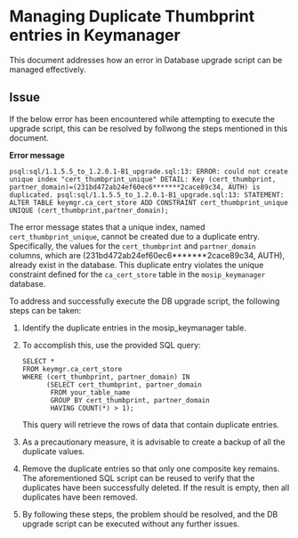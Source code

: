 # Managing Duplicate Thumbprint entries in Keymanager

This document addresses how an error in Database upgrade script can be managed effectively.

## Issue

If the below error has been encountered while attempting to execute the upgrade script, this can be resolved by follwong the steps mentioned in this document.

**Error message**

```
psql:sql/1.1.5.5_to_1.2.0.1-B1_upgrade.sql:13: ERROR: could not create unique index "cert_thumbprint_unique" DETAIL: Key (cert_thumbprint, partner_domain)=(231bd472ab24ef60ec6*******2cace89c34, AUTH) is duplicated. psql:sql/1.1.5.5_to_1.2.0.1-B1_upgrade.sql:13: STATEMENT: ALTER TABLE keymgr.ca_cert_store ADD CONSTRAINT cert_thumbprint_unique UNIQUE (cert_thumbprint,partner_domain);
```

The error message states that a unique index, named `cert_thumbprint_unique`, cannot be created due to a duplicate entry. Specifically, the values for the `cert_thumbprint` and `partner_domain` columns, which are (231bd472ab24ef60ec6*******2cace89c34, AUTH), already exist in the database. This duplicate entry violates the unique constraint defined for the `ca_cert_store` table in the `mosip_keymanager` database.

To address and successfully execute the DB upgrade script, the following steps can be taken:

1. Identify the duplicate entries in the mosip_keymanager table.
2. To accomplish this, use the provided SQL query:
   
   ```
   SELECT * 
   FROM keymgr.ca_cert_store 
   WHERE (cert_thumbprint, partner_domain) IN 
         (SELECT cert_thumbprint, partner_domain 
          FROM your_table_name 
          GROUP BY cert_thumbprint, partner_domain 
          HAVING COUNT(*) > 1);
   ```

   This query will retrieve the rows of data that contain duplicate entries.

3. As a precautionary measure, it is advisable to create a backup of all the duplicate values.

4. Remove the duplicate entries so that only one composite key remains. The aforementioned SQL script can be reused to verify that the duplicates have been successfully deleted. If the result is empty, then all duplicates have been removed.

5. By following these steps, the problem should be resolved, and the DB upgrade script can be executed without any further issues.

